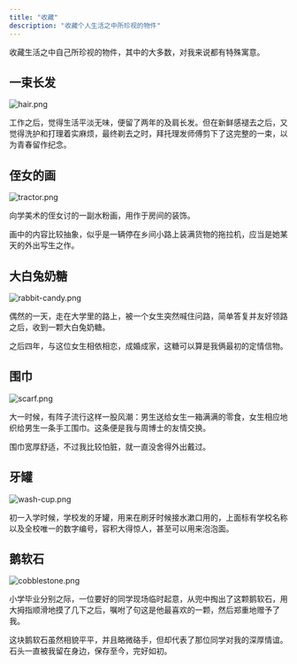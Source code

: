 ```yaml
---
title: "收藏"
description: "收藏个人生活之中所珍视的物件"
---
```


收藏生活之中自己所珍视的物件，其中的大多数，对我来说都有特殊寓意。<!--more-->

## 一束长发

![hair.png](/images/collect/hair.png)

工作之后，觉得生活平淡无味，便留了两年的及肩长发。但在新鲜感褪去之后，又觉得洗护和打理着实麻烦，最终剃去之时，拜托理发师傅剪下了这完整的一束，以为青春留作纪念。

## 侄女的画

![tractor.png](/images/collect/tractor.png)

向学美术的侄女讨的一副水粉画，用作于房间的装饰。

画中的内容比较抽象，似乎是一辆停在乡间小路上装满货物的拖拉机，应当是她某天的外出写生之作。

## 大白兔奶糖

![rabbit-candy.png](/images/collect/rabbit-candy.png)

偶然的一天，走在大学里的路上，被一个女生突然喊住问路，简单答复并友好领路之后，收到一颗大白兔奶糖。

之后四年，与这位女生相依相恋，成婚成家，这糖可以算是我俩最初的定情信物。

## 围巾

![scarf.png](/images/collect/scarf.png)

大一时候，有阵子流行这样一股风潮：男生送给女生一箱满满的零食，女生相应地织给男生一条手工围巾。这条便是我与周博士的友情交换。

围巾宽厚舒适，不过我比较怕脏，就一直没舍得外出戴过。

## 牙罐

![wash-cup.png](/images/collect/wash-cup.png)

初一入学时候，学校发的牙罐，用来在刷牙时候接水漱口用的，上面标有学校名称以及全校唯一的数字编号，容积大得惊人，甚至可以用来泡泡面。

## 鹅软石

![cobblestone.png](/images/collect/cobblestone.png)

小学毕业分别之际，一位要好的同学现场临时起意，从兜中掏出了这颗鹅软石，用大拇指顺滑地摸了几下之后，嘱咐了句这是他最喜欢的一颗，然后郑重地赠予了我。

这块鹅软石虽然相貌平平，并且略微硌手，但却代表了那位同学对我的深厚情谊。石头一直被我留在身边，保存至今，完好如初。
